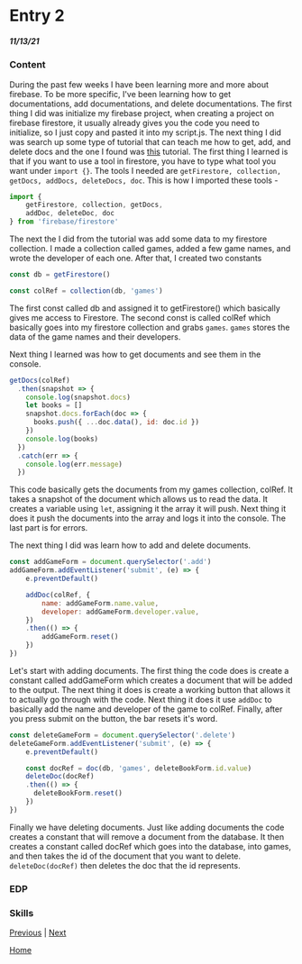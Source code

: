 # Entry 2
##### 11/13/21

### Content

During the past few weeks I have been learning more and more about firebase. To be more specific, I've been learning how to get documentations, add documentations, and delete documentations. The first thing I did was initialize my firebase project, when creating a project on firebase firestore, it usually already gives you the code you need to initialize, so I just copy and pasted it into my script.js. The next thing I did was search up some type of tutorial that can teach me how to get, add, and delete docs and the one I found was [this](https://www.youtube.com/watch?v=s1frrNxq4js&list=PL4cUxeGkcC9jERUGvbudErNCeSZHWUVlb&index=5) tutorial. The first thing I learned is that if you want to use a tool in firestore, you have to type what tool you want under `import {}`. The tools I needed are `getFirestore, collection, getDocs, addDocs, deleteDocs, doc`. This is how I imported these tools - 

```js
import {
    getFirestore, collection, getDocs,
    addDoc, deleteDoc, doc
} from 'firebase/firestore'
```
The next the I did from the tutorial was add some data to my firestore collection. I made a collection called games, added a few game names, and wrote the developer of each one. After that, I created two constants

```js
const db = getFirestore()

const colRef = collection(db, 'games')
```
The first const called db and assigned it to getFirestore() which basically gives me access to Firestore. The second const is called colRef which basically goes into my firestore collection and grabs `games`. `games` stores the data of the game names and their developers.

Next thing I learned was how to get documents and see them in the console.

```js
getDocs(colRef)
  .then(snapshot => {
    console.log(snapshot.docs)
    let books = []
    snapshot.docs.forEach(doc => {
      books.push({ ...doc.data(), id: doc.id })
    })
    console.log(books)
  })
  .catch(err => {
    console.log(err.message)
  })
```
This code basically gets the documents from my games collection, colRef. It takes a snapshot of the document which allows us to read the data. It creates a variable using `let`, assigning it the array it will push. Next thing it does it push the documents into the array and logs it into the console. The last part is for errors.

The next thing I did was learn how to add and delete documents.

```js
const addGameForm = document.querySelector('.add')
addGameForm.addEventListener('submit', (e) => {
    e.preventDefault()

    addDoc(colRef, {
        name: addGameForm.name.value,
        developer: addGameForm.developer.value,
    })
    .then(() => {
        addGameForm.reset()
    })
})
```

Let's start with adding documents. The first thing the code does is create a constant called addGameForm which creates a document that will be added to the output. The next thing it does is create a working button that allows it to actually go through with the code. Next thing it does it use `addDoc` to basically add the name and developer of the game to colRef. Finally, after you press submit on the button, the bar resets it's word.

```js
const deleteGameForm = document.querySelector('.delete')
deleteGameForm.addEventListener('submit', (e) => {
    e.preventDefault()

    const docRef = doc(db, 'games', deleteBookForm.id.value)
    deleteDoc(docRef)
    .then(() => {
      deleteBookForm.reset()
    })
})
```

Finally we have deleting documents.  Just like adding documents the code creates a constant that will remove a document from the database. It then creates a constant called docRef which goes into the database, into games, and then takes the id of the document that you want to delete. `deleteDoc(docRef)` then deletes the doc that the id represents.


### EDP



### Skills



[Previous](entry01.md) | [Next](entry03.md)


[Home](../README.md)
